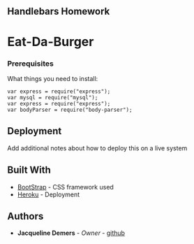 ## Handlebars Homework

# Eat-Da-Burger



### Prerequisites

What things you need to install:

```
var express = require("express");
var mysql = require("mysql");
var express = require("express");
var bodyParser = require("body-parser");
```


## Deployment

Add additional notes about how to deploy this on a live system

## Built With

* [BootStrap](http://www.dropwizard.io/1.0.2/docs/) - CSS framework used
* [Heroku](https://wwww.heroku.com) - Deployment



## Authors

* **Jacqueline Demers** - *Owner* - [github](https://github.com/thisisjax)

